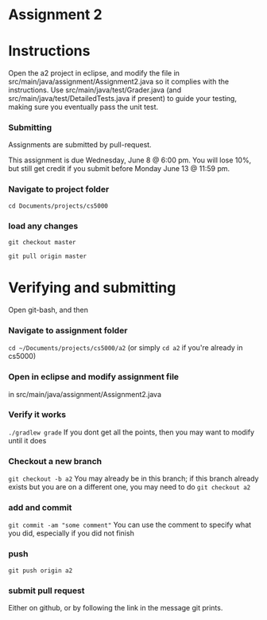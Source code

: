 Assignment 2
===



# Instructions

Open the a2 project in eclipse, and modify the file in src/main/java/assignment/Assignment2.java so it complies with the instructions. Use src/main/java/test/Grader.java (and src/main/java/test/DetailedTests.java if present) to guide your testing, making sure you eventually pass the unit test.

### Submitting
Assignments are submitted by pull-request.

This assignment is due Wednesday, June 8 @ 6:00 pm. You will lose 10%, but still get credit if you submit before Monday June 13 @ 11:59 pm.


### Navigate to project folder
```cd Documents/projects/cs5000```

### load any changes
```git checkout master```

```git pull origin master```


# Verifying and submitting

Open git-bash, and then

### Navigate to assignment folder
```cd ~/Documents/projects/cs5000/a2```   (or simply ```cd a2``` if you're already in cs5000)

### Open in eclipse and modify assignment file
in src/main/java/assignment/Assignment2.java

### Verify it works
```./gradlew grade```
If you dont get all the points, then you may want to modify until it does


### Checkout a new branch
```git checkout -b a2``` 
You may already be in this branch; if this branch already exists but you are on a different one, you may need to do ```git checkout a2```

### add and commit
```git commit -am "some comment"```
You can use the comment to specify what you did, especially if you did not finish

### push
```git push origin a2```

### submit pull request
Either on github, or by following the link in the message git prints.

